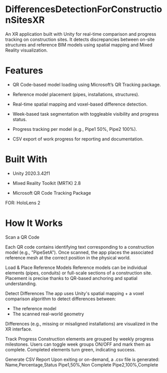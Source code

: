 # DifferencesDetectionForConstructionSitesXR
An XR application built with Unity for real-time comparison and progress tracking on construction sites. It detects discrepancies between on-site structures and reference BIM models using spatial mapping and Mixed Reality visualization.

# Features
- QR Code-based model loading using Microsoft’s QR Tracking package.

- Reference model placement (pipes, installations, structures).

- Real-time spatial mapping and voxel-based difference detection.

- Week-based task segmentation with toggleable visibility and progress status.

- Progress tracking per model (e.g., Pipe1 50%, Pipe2 100%).

- CSV export of work progress for reporting and documentation.

# Built With
- Unity 2020.3.42f1

- Mixed Reality Toolkit (MRTK) 2.8

- Microsoft QR Code Tracking Package

FOR: HoloLens 2

# How It Works
Scan a QR Code

Each QR code contains identifying text corresponding to a construction model (e.g., "PipeSetA").
Once scanned, the app places the associated reference mesh at the correct position in the physical world.

Load & Place Reference Models
Reference models can be individual elements (pipes, conduits) or full-scale sections of a construction site.
Placement is precise thanks to QR-based anchoring and spatial understanding.

Detect Differences
The app uses Unity's spatial mapping + a voxel comparison algorithm to detect differences between:
- The reference model
- The scanned real-world geometry

Differences (e.g., missing or misaligned installations) are visualized in the XR interface.

Track Progress
Construction elements are grouped by weekly progress milestones.
Users can toggle week groups ON/OFF and mark them as complete.
Completed elements turn green, indicating success.

Generate CSV Report
Upon exiting or on-demand, a .csv file is generated:
Name,Percentage,Status
Pipe1,50%,Non Complete
Pipe2,100%,Complete
